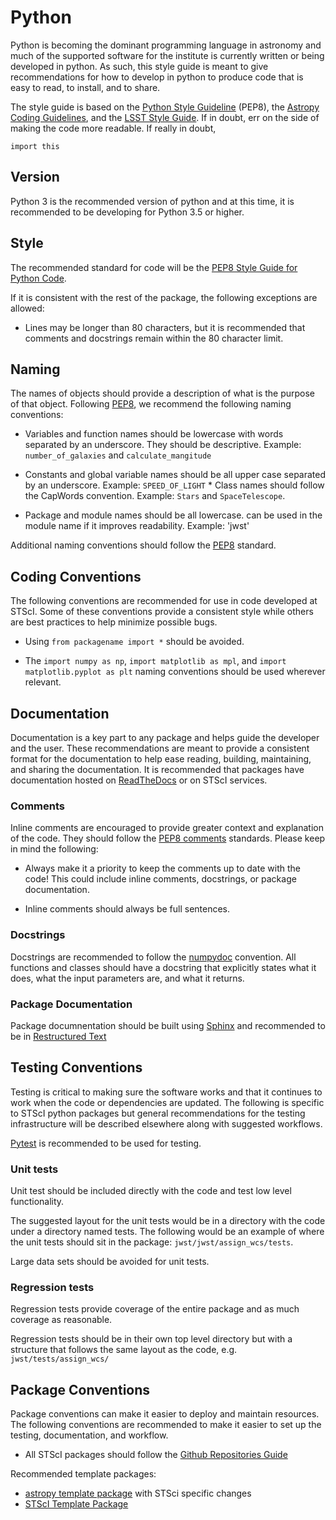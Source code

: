 # Python 

Python is becoming the dominant programming language in astronomy and
much of the supported software for the institute is currently written
or being developed in python.  As such, this style guide is meant to
give recommendations for how to develop in python to produce code that
is easy to read, to install, and to share.

The style guide is based on the [Python Style Guideline][1] (PEP8),
the [Astropy Coding Guidelines][2], and the [LSST Style Guide][3]. If
in doubt, err on the side of making the code more readable.  If really
in doubt,

```
import this
```


## Version

Python 3 is the recommended version of python and at this time, it is
recommended to be developing for Python 3.5 or higher.

## Style

The recommended standard for code will be the [PEP8 Style Guide for
Python Code][1].

If it is consistent with the rest of the package, the following
exceptions are allowed:

* Lines may be longer than 80 characters, but it is recommended that
comments and docstrings remain within the 80 character limit.

## Naming

The names of objects should provide a description of what is the
purpose of that object.  Following [PEP8][1], we recommend the
following naming conventions:

* Variables and function names should be lowercase with words
separated by an underscore. They should be descriptive.  Example:
`number_of_galaxies` and `calculate_mangitude`

* Constants and global variable names should be all upper case
separated by an underscore.  Example: `SPEED_OF_LIGHT` * Class names
should follow the CapWords convention. Example: `Stars` and
`SpaceTelescope`.

* Package and module names should be all lowercase.  can be used in
the module name if it improves readability. Example: 'jwst'

Additional naming conventions should follow the [PEP8][1] standard.

## Coding Conventions

The following conventions are recommended for use in code developed at
STScI.  Some of these conventions provide a consistent style while
others are best practices to help minimize possible bugs.

* Using `from packagename import *` should be avoided. 

* The `import numpy as np`, `import matplotlib as mpl`, and `import
  matplotlib.pyplot as plt` naming conventions should be used wherever
  relevant.

 
## Documentation

Documentation is a key part to any package and helps guide the
developer and the user.  These recommendations are meant to provide a
consistent format for the documentation to help ease reading,
building, maintaining, and sharing the documentation.  It is
recommended that packages have documentation hosted on
[ReadTheDocs](https://readthedocs.org/) or on STScI services.


### Comments

Inline comments are encouraged to provide greater context and
explanation of the code.  They should follow the [PEP8
comments](https://www.python.org/dev/peps/pep-0008/#comments)
standards.  Please keep in mind the following:

* Always make it a priority to keep the comments up to date with the
code!  This could include inline comments, docstrings, or package
documentation.

* Inline comments should always be full sentences.

### Docstrings

Docstrings are recommended to follow the
[numpydoc](https://numpydoc.readthedocs.io/en/latest/format.html)
convention.  All functions and classes should have a docstring that
explicitly states what it does, what the input parameters are, and
what it returns.

### Package Documentation

Package documnentation should be built using
[Sphinx](http://www.sphinx-doc.org/en/master/index.html) and
recommended to be in [Restructured
Text](http://www.sphinx-doc.org/en/master/usage/restructuredtext/basics.html#explicit-markup)

## Testing Conventions

Testing is critical to making sure the software works and that it
continues to work when the code or dependencies are updated.  The
following is specific to STScI python packages but general
recommendations for the testing infrastructure will be described
elsewhere along with suggested workflows.

[Pytest](https://docs.pytest.org/en/latest/) is recommended to be used
for testing.

### Unit tests

Unit test should be included directly with the code and test low level
functionality.

The suggested layout for the unit tests would be in a directory with
the code under a directory named tests.  The following would be an
example of where the unit tests should sit in the package:
`jwst/jwst/assign_wcs/tests`.

Large data sets should be avoided for unit tests.

### Regression tests

Regression tests provide coverage of the entire package and as much
coverage as reasonable.

Regression tests should be in their own top level directory but with a
structure that follows the same layout as the code,
e.g. `jwst/tests/assign_wcs/`


## Package Conventions

Package conventions can make it easier to deploy and maintain
resources.  The following conventions are recommended to make it
easier to set up the testing, documentation, and workflow.

* All STScI packages should follow the [Github Repositories
  Guide](https://github.com/spacetelescope/style-guides/blob/master/guides/github-repositories.md)

Recommended template packages: 
* [astropy template package](https://github.com/astropy/package-template) with STSci specific changes
* [STScI Template Package](https://github.com/spacetelescope/stsci-package-template)


<!--
References
-->


[1]: https://www.python.org/dev/peps/pep-0008/?

[2]: http://docs.astropy.org/en/stable/development/codeguide.html 

[3]: https://developer.lsst.io/python/style.html   
